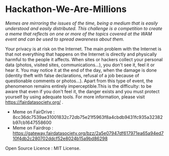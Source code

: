 # Hackathon-We-Are-Millions
<i>Memes are mirroring the issues of the time, being a medium that is easily understood and easily distributed. This challenge is a competition to create a meme that reflects on one or more of the topics covered at the WAM event and can be used to spread awareness about them.</i>

Your privacy is at risk on the Internet. The main problem with the Internet is that not everything that happens on the Internet is directly and physically harmful to the people it affects. When sites or hackers collect your personal data (photos, visited sites, communications...), you don't see it, feel it or hear it. You may notice it at the end of the day, when the damage is done (identity theft with false declarations, refusal of a job because of questionable comments or photos...). Apart from this type of event, the phenomenon remains entirely imperceptible.This is the difficulty: to be aware that even if you don't feel it, the danger exists and you must protect yourself by using adequate tools. For more information, please visit https://fairdatasociety.org/ .

- Meme on FairDrive : 8cc36dc7539ae31001832c72db75e21f5963f8a4cbdb9431fc935a32382b97cb1647558600
- Meme on Fairdrop : https://gateway.fairdatasociety.org/bzz/2a5e07947df617971ea65a94ed710f4db2c280702ddcf52e8024b15a9bd86298

Open Source Licence : MIT License.
